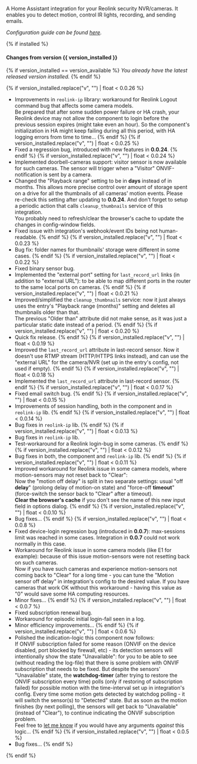A Home Assistant integration for your Reolink security NVR/cameras. It enables you to detect motion, control IR lights, recording, and sending emails.

*Configuration guide can be found [here](https://github.com/JimStar/reolink_cctv/blob/master/README.md).*


{% if installed %}

#### Changes from version {{ version_installed }}

{% if version_installed == version_available  %}
*You already have the latest released version installed.*
{% endif %}

{% if version_installed.replace("v", "") | float < 0.0.26  %}
- Improvements in `reolink-ip` library: workaround for Reolink Logout command bug that affects some camera models.  
Be prepared that after some sudden power failure or HA crash, your Reolink device may not allow the component to login before the previous session expires (might take even an hour). So the component's initialization in HA might keep failing during all this period, with HA logging errors from time to time...
{% endif %}
{% if version_installed.replace("v", "") | float < 0.0.25  %}
- Fixed a regression bug, introduced with new features in **0.0.24**.
{% endif %}
{% if version_installed.replace("v", "") | float < 0.0.24  %}
- Implemented doorbell-cameras support: visitor sensor is now available for such cameras. The sensor will trigger when a "Visitor" ONVIF-notification is sent by a camera.
- Changed the "Playback range" setting to be in **days** instead of in months. This allows more precise control over amount of storage spent on a drive for all the thumbnails of all cameras' motion events. Please re-check this setting after updating to **0.0.24**. And don't forget to setup a periodic action that calls `cleanup_thumbnails` service of this integration.  
You probably need to refresh/clear the browser's cache to update the changes in config-window fields.
- Fixed issue with integration's webhook/event IDs being not human-readable.
{% endif %}
{% if version_installed.replace("v", "") | float < 0.0.23  %}
- Bug fix: folder names for thumbnails' storage were different in some cases.
{% endif %}
{% if version_installed.replace("v", "") | float < 0.0.22  %}
- Fixed binary sensor bug.
- Implemented the "external port" setting for `last_record_url` links (in addition to "external URL"): to be able to map different ports in the router to the same local ports on cameras.
{% endif %}
{% if version_installed.replace("v", "") | float < 0.0.21  %}
- Improved/simplified the `cleanup_thumbnails` service: now it just always uses the entry's "Playback range (months)" setting and deletes all thumbnails older than that.  
The previous "Older than" attribute did not make sense, as it was just a particular static date instead of a period.
{% endif %}
{% if version_installed.replace("v", "") | float < 0.0.20  %}
- Quick fix release.
{% endif %}
{% if version_installed.replace("v", "") | float < 0.0.19  %}
- Improved the `last_record_url` attribute in last-record sensor. Now it doesn't use RTMP stream (HTTP/HTTPS links instead), and can use the "external URL" for the camera/NVR (set up in the entry's config, not used if empty).
{% endif %}
{% if version_installed.replace("v", "") | float < 0.0.18  %}
- Implemented the `last_record_url` attribute in last-record sensor.
{% endif %}
{% if version_installed.replace("v", "") | float < 0.0.17  %}
- Fixed email switch bug.
{% endif %}
{% if version_installed.replace("v", "") | float < 0.0.15  %}
- Improvements of session handling, both in the component and in `reolink-ip` lib.
{% endif %}
{% if version_installed.replace("v", "") | float < 0.0.14  %}
- Bug fixes in `reolink-ip` lib.
{% endif %}
{% if version_installed.replace("v", "") | float < 0.0.13  %}
- Bug fixes in `reolink-ip` lib.
- Test-workaround for a Reolink login-bug in some cameras.
{% endif %}
{% if version_installed.replace("v", "") | float < 0.0.12  %}
- Bug fixes in both, the component and `reolink-ip` lib.
{% endif %}
{% if version_installed.replace("v", "") | float < 0.0.11  %}
- Improved workaround for Reolink issue in some camera models, where motion-sensors may not reset back to "Clear":  
Now the "motion off delay" is split in two separate settings: usual "off **delay**" (prolong delay of motion-on state) and "force-off **timeout**" (force-switch the sensor back to "Clear" after a timeout).  
**Clear the browser's cache** if you don't see the name of this new input field in options dialog.
{% endif %}
{% if version_installed.replace("v", "") | float < 0.0.10  %}
- Bug fixes...
{% endif %}
{% if version_installed.replace("v", "") | float < 0.0.8  %}
- Fixed device-login regression bug (introduced in **0.0.7**): max-sessions limit was reached in some cases. Integration in **0.0.7** could not work normally in this case.
- Workaround for Reolink issue in some camera models (like E1 for example): because of this issue motion-sensors were not resetting back on such cameras.  
Now if you have such cameras and experience motion-sensors not coming back to "Clear" for a long time - you can tune the "Motion sensor off delay" in integration's config to the desired value. If you have cameras that work OK without this workaround - having this value as "0" would save some HA computing resources.
- Minor fixes...
{% endif %}
{% if version_installed.replace("v", "") | float < 0.0.7  %}
- Fixed subscription renewal bug.
- Workaround for episodic initial login-fail seen in a log.
- Minor efficiency improvements...
{% endif %}
{% if version_installed.replace("v", "") | float < 0.0.6  %}
- Polished the indication-logic this component now follows:  
If ONVIF subscription failed for some reason (ONVIF on the device disabled, port blocked by firewall, etc) - its detection sensors will intentionally show the state "Unavailable": for you to be able to see (without reading the log-file) that there is some problem with ONVIF subscription that needs to be fixed. But despite the sensors' "Unavailable" state, the **watchdog-timer** (after trying to restore the ONVIF subscription every time) polls (only if restoring of subscription failed) for possible motion with the time-interval set up in integration's config. Every time some motion gets detected by watchdog polling - it will switch the sensor(s) to "Detected" state. But as soon as the motion finishes (by next polling), the sensors will get back to "Unavailable" (instead of "Clear"), to continue indicating the ONVIF subscription problem.  
Feel free to [let me know](https://github.com/JimStar/reolink_cctv/discussions) if you would have any arguments *against* this logic...
{% endif %}
{% if version_installed.replace("v", "") | float < 0.0.5  %}
- Bug fixes...
{% endif %}

{% endif %}
